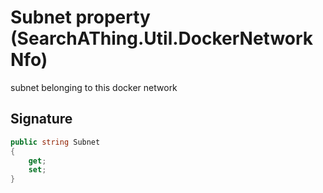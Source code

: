 # Subnet property (SearchAThing.Util.DockerNetworkNfo)
subnet belonging to this docker network

## Signature
```csharp
public string Subnet
{
    get;
    set;
}
```
